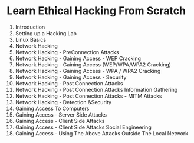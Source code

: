 # Learn Ethical Hacking From Scratch

1. Introduction
1. Setting up a Hacking Lab
1. Linux Basics
1. Network Hacking
1. Network Hacking - PreConnection Attacks
1. Network Hacking - Gaining Access - WEP Cracking
1. Network Hacking - Gaining Access (WEP/WPA/WPA2 Cracking)
1. Network Hacking - Gaining Access - WPA / WPA2 Cracking
1. Network Hacking - Gaining Access - Security
1. Network Hacking - Post Connection Attacks
1. Network Hacking - Post Connection Attacks Information Gathering
1. Network Hacking - Post Connection Attacks - MITM Attacks
1. Network Hacking - Detection &Security
1. Gaining Access To Computers
1. Gaining Access - Server Side Attacks
1. Gaining Access - Client Side Attacks
1. Gaining Access - Client Side Attacks Social Engineering
1. Gaining Access - Using The Above Attacks Outside The Local Network

